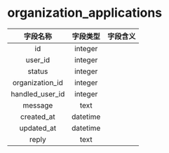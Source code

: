# organization_applications

| 字段名称 | 字段类型 | 字段含义 |
| :-----: | :-----: | :-----: 
| id | integer |  |
| user_id | integer |  |
| status | integer |  |
| organization_id | integer |  |
| handled_user_id | integer |  |
| message | text |  |
| created_at | datetime |  |
| updated_at | datetime |  |
| reply | text |  |

